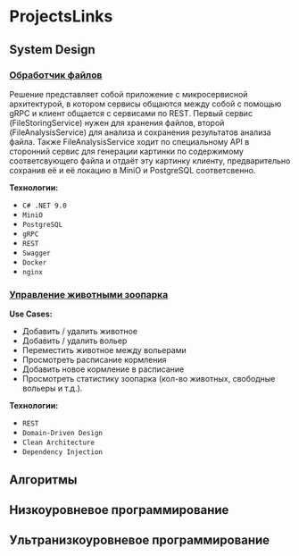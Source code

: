 # ProjectsLinks
## System Design
### [Обработчик файлов](https://github.com/sundayti/files_kpo) 
Решение представляет собой приложение с микросервисной архитектурой, в котором сервисы общаются между собой с помощью gRPC и клиент общается с сервисами по REST. Первый сервис (FileStoringService) нужен для хранения файлов, второй (FileAnalysisService) для анализа и сохранения результатов анализа файла. Также FileAnalysisService ходит по специальному API в сторонний сервис для генерации картинки по содержимому соответсвующего файла и отдаёт эту картинку клиенту, предварительно сохранив её и её локацию в MiniO и PostgreSQL соответсвенно.

**Технологии:**

- `C# .NET 9.0`
- `MiniO`
- `PostgreSQL`
- `gRPC`
- `REST`
- `Swagger`
- `Docker`
- `nginx`

### [Управление животными зоопарка](https://github.com/sundayti/zoo)

**Use Cases:**

- Добавить / удалить животное
- Добавить / удалить вольер
- Переместить животное между вольерами
- Просмотреть расписание кормления
- Добавить новое кормление в расписание
- Просмотреть статистику зоопарка (кол-во животных, свободные вольеры и т.д.).

**Технологии:**
- `REST`
- `Domain-Driven Design`
- `Clean Architecture`
- `Dependency Injection`


## Алгоритмы

## Низкоуровневое программирование

## Ультранизкоуровневое программирование

